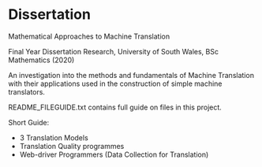 # Dissertation
Mathematical Approaches to Machine Translation 

Final Year Dissertation Research, University of South Wales, BSc Mathematics (2020)

An investigation into the methods and fundamentals of Machine Translation with their applications used in the construction of simple machine translators.

README_FILEGUIDE.txt contains full guide on files in this project.

Short Guide:
  - 3 Translation Models 
  - Translation Quality programmes
  - Web-driver Programmers (Data Collection for Translation)
